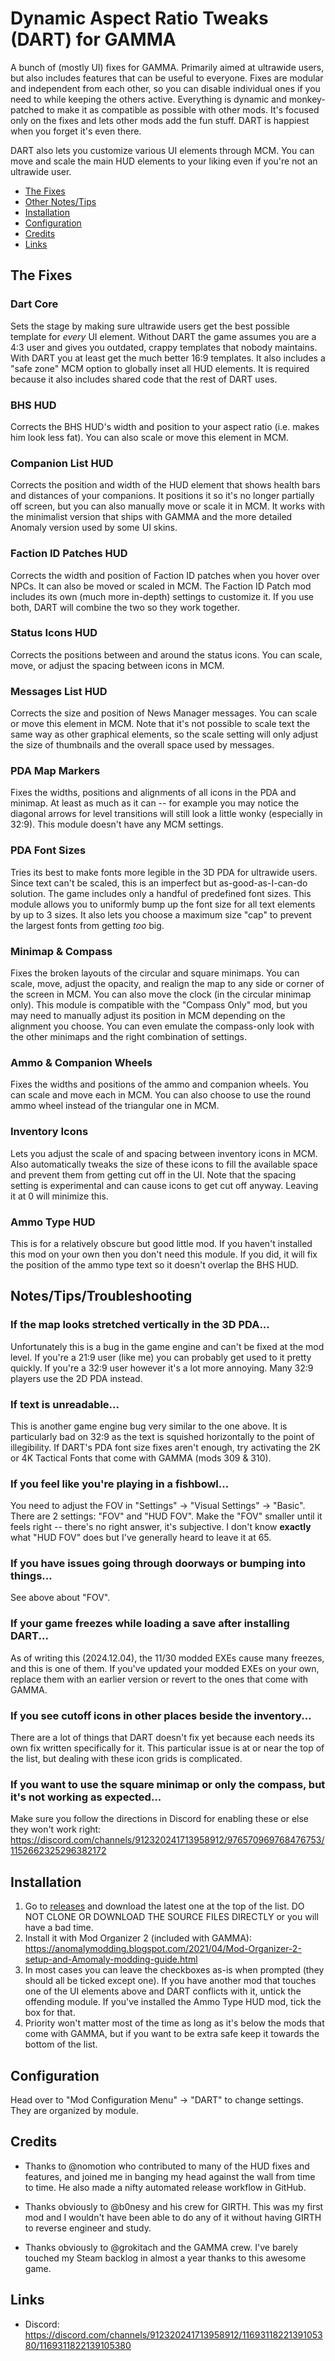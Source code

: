 # Dynamic Aspect Ratio Tweaks (DART) for GAMMA

A bunch of (mostly UI) fixes for GAMMA. Primarily aimed at ultrawide users, but also includes features that can be useful to everyone. Fixes are modular and independent from each other, so you can disable individual ones if you need to while keeping the others active. Everything is dynamic and monkey-patched to make it as compatible as possible with other mods. It's focused only on the fixes and lets other mods add the fun stuff. DART is happiest when you forget it's even there.

DART also lets you customize various UI elements through MCM. You can move and scale the main HUD elements to your liking even if you're not an ultrawide user.

- [The Fixes](the-fixes)
- [Other Notes/Tips](other-notes-tips)
- [Installation](installation)
- [Configuration](configuration)
- [Credits](credits)
- [Links](links)


## The Fixes

### Dart Core
Sets the stage by making sure ultrawide users get the best possible template for *every* UI element. Without DART the game assumes you are a 4:3 user and gives you outdated, crappy templates that nobody maintains. With DART you at least get the much better 16:9 templates. It also includes a "safe zone" MCM option to globally inset all HUD elements. It is required because it also includes shared code that the rest of DART uses.

### BHS HUD
Corrects the BHS HUD's width and position to your aspect ratio (i.e. makes him look less fat). You can also scale or move this element in MCM.

### Companion List HUD
Corrects the position and width of the HUD element that shows health bars and distances of your companions. It positions it so it's no longer partially off screen, but you can also manually move or scale it in MCM. It works with the minimalist version that ships with GAMMA and the more detailed Anomaly version used by some UI skins.

### Faction ID Patches HUD
Corrects the width and position of Faction ID patches when you hover over NPCs. It can also be moved or scaled in MCM. The Faction ID Patch mod includes its own (much more in-depth) settings to customize it. If you use both, DART will combine the two so they work together.

### Status Icons HUD
Corrects the positions between and around the status icons. You can scale, move, or adjust the spacing between icons in MCM.

### Messages List HUD
Corrects the size and position of News Manager messages. You can scale or move this element in MCM. Note that it's not possible to scale text the same way as other graphical elements, so the scale setting will only adjust the size of thumbnails and the overall space used by messages.

### PDA Map Markers
Fixes the widths, positions and alignments of all icons in the PDA and minimap. At least as much as it can -- for example you may notice the diagonal arrows for level transitions will still look a little wonky (especially in 32:9). This module doesn't have any MCM settings.

### PDA Font Sizes
Tries its best to make fonts more legible in the 3D PDA for ultrawide users. Since text can't be scaled, this is an imperfect but as-good-as-I-can-do solution. The game includes only a handful of predefined font sizes. This module allows you to uniformly bump up the font size for all text elements by up to 3 sizes. It also lets you choose a maximum size "cap" to prevent the largest fonts from getting *too* big.

### Minimap & Compass
Fixes the broken layouts of the circular and square minimaps. You can scale, move, adjust the opacity, and realign the map to any side or corner of the screen in MCM. You can also move the clock (in the circular minimap only). This module is  compatible with the "Compass Only" mod, but you may need to manually adjust its position in MCM depending on the alignment you choose. You can even emulate the compass-only look with the other minimaps and the right combination of settings.

### Ammo & Companion Wheels
Fixes the widths and positions of the ammo and companion wheels. You can scale and move each in MCM. You can also choose to use the round ammo wheel instead of the triangular one in MCM.

### Inventory Icons
Lets you adjust the scale of and spacing between inventory icons in MCM. Also automatically tweaks the size of these icons to fill the available space and prevent them from getting cut off in the UI. Note that the spacing setting is experimental and can cause icons to get cut off anyway. Leaving it at 0 will minimize this.

### Ammo Type HUD
This is for a relatively obscure but good little mod. If you haven't installed this mod on your own then you don't need this module. If you did, it will fix the position of the ammo type text so it doesn't overlap the BHS HUD.


## Notes/Tips/Troubleshooting

### If the map looks stretched vertically in the 3D PDA...
Unfortunately this is a bug in the game engine and can't be fixed at the mod level. If you're a 21:9 user (like me) you can probably get used to it pretty quickly. If you're a 32:9 user however it's a lot more annoying. Many 32:9 players use the 2D PDA instead.

### If text is unreadable...
This is another game engine bug very similar to the one above. It is particularly bad on 32:9 as the text is squished horizontally to the point of illegibility. If DART's PDA font size fixes aren't enough, try activating the 2K or 4K Tactical Fonts that come with GAMMA (mods 309 & 310).

### If you feel like you're playing in a fishbowl...
You need to adjust the FOV in "Settings" -> "Visual Settings" -> "Basic". There are 2 settings: "FOV" and "HUD FOV". Make the "FOV" smaller until it feels right -- there's no right answer, it's subjective. I don't know **exactly** what "HUD FOV" does but I've generally heard to leave it at 65.

### If you have issues going through doorways or bumping into things...
See above about "FOV".

### If your game freezes while loading a save after installing DART...
As of writing this (2024.12.04), the 11/30 modded EXEs cause many freezes, and this is one of them. If you've updated your modded EXEs on your own, replace them with an earlier version or revert to the ones that come with GAMMA.

### If you see cutoff icons in other places beside the inventory...
There are a lot of things that DART doesn't fix yet because each needs its own fix written specifically for it. This particular issue is at or near the top of the list, but dealing with these icon grids is complicated.

### If you want to use the square minimap or only the compass, but it's not working as expected...
Make sure you follow the directions in Discord for enabling these or else they won't work right: https://discord.com/channels/912320241713958912/976570969768476753/1152662325296382172

## Installation

1. Go to [releases](https://github.com/bellyillish/dart/releases) and download the latest one at the top of the list. DO NOT CLONE OR DOWNLOAD THE SOURCE FILES DIRECTLY or you will have a bad time.
2. Install it with Mod Organizer 2 (included with GAMMA): https://anomalymodding.blogspot.com/2021/04/Mod-Organizer-2-setup-and-Amomaly-modding-guide.html
3. In most cases you can leave the checkboxes as-is when prompted (they should all be ticked except one). If you have another mod that touches one of the UI elements above and DART conflicts with it, untick the offending module. If you've installed the Ammo Type HUD mod, tick the box for that.
4. Priority won't matter most of the time as long as it's below the mods that come with GAMMA, but if you want to be extra safe keep it towards the bottom of the list.


## Configuration

Head over to "Mod Configuration Menu" -> "DART" to change settings. They are organized by module.


## Credits

- Thanks to @nomotion who contributed to many of the HUD fixes and features, and joined me in banging my head against the wall from time to time. He also made a nifty automated release workflow in GitHub.

- Thanks obviously to @b0nesy and his crew for GIRTH. This was my first mod and I wouldn't have been able to do any of it without having GIRTH to reverse engineer and study.

- Thanks obviously to @grokitach and the GAMMA crew. I've barely touched my Steam backlog in almost a year thanks to this awesome game.


## Links

- Discord: https://discord.com/channels/912320241713958912/1169311822139105380/1169311822139105380
